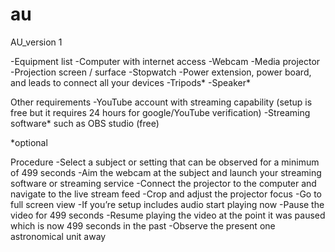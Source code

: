 # au
AU_version 1

-Equipment list
-Computer with internet access
-Webcam
-Media projector
-Projection screen / surface
-Stopwatch 
-Power extension, power board, and leads to connect all your devices
-Tripods*
-Speaker*

Other requirements
-YouTube account with streaming capability (setup is free but it requires 24 hours for google/YouTube verification)
-Streaming software* such as OBS studio (free)

*optional


Procedure
-Select a subject or setting  that can be observed for a minimum of 499 seconds
-Aim the webcam at the subject and launch your streaming software or streaming service
-Connect the projector to the computer and navigate to the live stream feed
-Crop and adjust the projector focus
-Go to full screen view
-If you’re setup includes audio start playing now
-Pause the video for 499 seconds
-Resume playing the video at the point it was paused which is now 499 seconds in the past
-Observe the present one astronomical unit away
